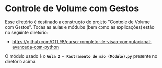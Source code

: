 # Controle de Volume com Gestos

Esse diretório é destinado a construção do projeto "Controle de Volume com Gestos". Todas as aulas e módulos (bem como as explicações) estão no seguinte diretório:

- https://github.com/GTL98/curso-completo-de-visao-computacional-avancada-com-python

O módulo usado é o **`Aula 2 - Rastramento de mão (Módulo).py`** presente no diretório acima.
